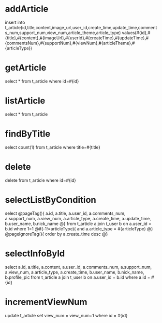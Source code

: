 addArticle
===
insert into t_article(id,title,content,image_url,user_id,create_time,update_time,comments_num,support_num,view_num,article_theme,article_type) values(#{id},#{title},#{content},#{imageUrl},#{userId},#{createTime},#{updateTime},#{commentsNum},#{supportNum},#{viewNum},#{articleTheme},#{articleType})

getArticle
===
select * from t_article where id=#{id}

listArticle
===
select * from t_article

findByTitle
===
select count(1) from t_article where title=#{title}

delete 
===
delete from t_article where id=#{id}

selectListByCondition
===
select 
@pageTag(){
a.id, a.title, a.user_id, a.comments_num, a.support_num, a.view_num, a.article_type, a.create_time, a.update_time,
b.user_name, b.nick_name
@}
from t_article a join t_user b on a.user_id = b.id
where 1=1
@if(-1!=articleType){
	and a.article_type = #{articleType}
@}
@pageIgnoreTag(){
order by a.create_time desc
@}

selectInfoById
===
select 
a.id, a.title, a.content, a.user_id, a.comments_num, a.support_num, a.view_num, a.article_type, a.create_time, 
b.user_name, b.nick_name, b.profile_pic
from t_article a join t_user b on a.user_id = b.id
where a.id = #{id}

incrementViewNum
===
update t_article set view_num = view_num+1 where id = #{id}
